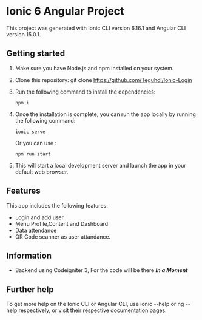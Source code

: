 # Ionic 6 Angular Project


This project was generated with Ionic CLI version 6.16.1 and Angular CLI version 15.0.1.

## Getting started

 1. Make sure you have Node.js and npm installed on your system.
 2. Clone this repository: git clone https://github.com/Teguhdl/Ionic-Login
 3. Run the following command to install the dependencies:
    ```
    npm i 
    ```
 4. Once the installation is complete, you can run the app locally by running the following command: 
    ```
    ionic serve
    ```
    Or you can use :

    ```
    npm run start
    ```

 5. This will start a local development server and launch the app in your default web browser.

 ## Features
 This app includes the following features:
  * Login and add user
  * Menu Profile,Content and Dashboard
  * Data attendance
  * QR Code scanner as user attandance.
 
 ## Information
   
 * Backend using Codeigniter 3, For the code will be there **_In a Moment_**

 ## Further help

To get more help on the Ionic CLI or Angular CLI, use ionic --help or ng --help respectively, or visit their respective documentation pages.
